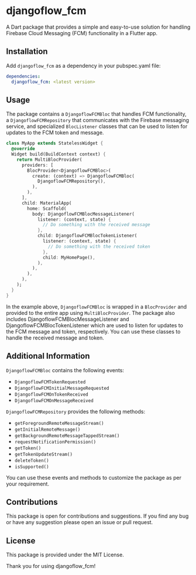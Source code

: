 # djangoflow_fcm

A Dart package that provides a simple and easy-to-use solution for handling Firebase Cloud Messaging (FCM) functionality in a Flutter app.

## Installation

Add `djangoflow_fcm` as a dependency in your pubspec.yaml file:

```yaml
dependencies:
  djangoflow_fcm: <latest version>
```

## Usage

The package contains a `DjangoflowFCMBloc` that handles FCM functionality, a `DjangoflowFCMRepository` that communicates with the Firebase messaging service, and specialized `BlocListener` classes that can be used to listen for updates to the FCM token and message.

```dart
class MyApp extends StatelessWidget {
  @override
  Widget build(BuildContext context) {
    return MultiBlocProvider(
      providers: [
        BlocProvider<DjangoflowFCMBloc>(
          create: (context) => DjangoflowFCMBloc(
            DjangoflowFCMRepository(),
          ),
        ),
      ],
      child: MaterialApp(
        home: Scaffold(
          body: DjangoflowFCMBlocMessageListener(
            listener: (context, state) {
              // Do something with the received message
            },
            child: DjangoflowFCMBlocTokenListener(
              listener: (context, state) {
                // Do something with the received token
              },
              child: MyHomePage(),
            ),
          ),
        ),
      ),
    );
  }
}
```

In the example above, `DjangoflowFCMBloc` is wrapped in a `BlocProvider` and provided to the entire app using `MultiBlocProvider`. The package also includes DjangoflowFCMBlocMessageListener and DjangoflowFCMBlocTokenListener which are used to listen for updates to the FCM message and token, respectively. You can use these classes to handle the received message and token.

## Additional Information

`DjangoflowFCMBloc` contains the following events:

- `DjangoflowFCMTokenRequested`
- `DjangoflowFCMInitialMessageRequested`
- `DjangoflowFCMOnTokenReceived`
- `DjangoflowFCMOnMessageReceived`

`DjangoflowFCMRepository` provides the following methods:

- `getForegroundRemoteMessageStream()`
- `getInitialRemoteMessage()`
- `getBackgroundRemoteMessageTappedStream()`
- `requestNotificationPermission()`
- `getToken()`
- `getTokenUpdateStream()`
- `deleteToken()`
- `isSupported()`

You can use these events and methods to customize the package as per your requirement.

## Contributions

This package is open for contributions and suggestions. If you find any bug or have any suggestion please open an issue or pull request.

## License

This package is provided under the MIT License.

Thank you for using djangoflow_fcm!
